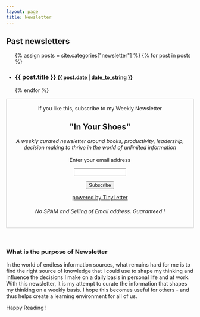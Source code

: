 ```yaml
---
layout: page
title: Newsletter
---
```



<div class="related">
  <h2>Past newsletters</h2>
  <ul class="related-posts">
    {% assign posts = site.categories["newsletter"] %}
    {% for post in posts %}
      <li>
        <h3>
          <a href="{{ post.url }}">
            {{ post.title }}
            <small>{{ post.date | date_to_string }}</small>
          </a>
        </h3>
      </li>
    {% endfor %}
  </ul>
</div>




<div class="related">
    <form style="border:1px solid #ccc;padding:3px;text-align:center;" action="https://tinyletter.com/vivekjuneja" method="post" target="popupwindow" onsubmit="window.open('https://tinyletter.com/vivekjuneja', 'popupwindow', 'scrollbars=yes,width=800,height=600');return true"><p>
    If you like this, subscribe to my Weekly Newsletter
    <h2> "In Your Shoes"</h2>
    <i>A weekly curated newsletter around books, productivity, leadership, decision making to thrive in the world of unlimited information</i><br /><br />
    <label for="tlemail">Enter your email address</label></p><p><input type="text" style="width:140px" name="email" id="tlemail" /></p><input type="hidden" value="1" name="embed"/><input type="submit" value="Subscribe" /><p><a href="https://tinyletter.com" target="_blank">powered by TinyLetter</a></p><p><h6>No SPAM and Selling of Email address. Guaranteed ! </h6></p></form>
</div>
<br />

<h3>What is the purpose of Newsletter</h3>
In the world of endless information sources, what remains hard for me is to find the right source of knowledge that I could use to shape my thinking and influence the decisions I make on a daily basis in personal life and at work. With this newsletter, it is my attempt to curate the information that shapes my thinking on a weekly basis. I hope this becomes useful for others - and thus helps create a learning environment for all of us. 

Happy Reading !

 <img src='../images/newsletter.JPG' alt=''>


